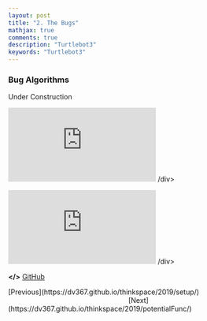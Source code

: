 ```yaml
---
layout: post
title: "2. The Bugs"
mathjax: true
comments: true
description: "Turtlebot3"
keywords: "Turtlebot3"
---  
```


### Bug Algorithms
Under Construction
  
<p align="center">
<div class="video-container">
<iframe src="https://www.youtube.com/embed/CHuY9NROrJA" frameborder="0" allow="accelerometer; autoplay; encrypted-media; gyroscope; picture-in-picture" allowfullscreen></iframe>
 /div>
</p>  

<p align="center">
<div class="video-container">
<iframe src="https://www.youtube.com/embed/_q251ZH7kOk" frameborder="0" allow="accelerometer; autoplay; encrypted-media; gyroscope; picture-in-picture" allowfullscreen></iframe>
 /div>
</p>  
  
**</>** [GitHub](https://github.com/dv367/planning-cmu/tree/master/my_robot/src/scripts)

<div class="divider"></div>
[Previous](https://dv367.github.io/thinkspace/2019/setup/) &nbsp;&nbsp;&nbsp;&nbsp;&nbsp;&nbsp;&nbsp;&nbsp;&nbsp;&nbsp;&nbsp;&nbsp;&nbsp;&nbsp;&nbsp;&nbsp;&nbsp;&nbsp;&nbsp;&nbsp;&nbsp;&nbsp;&nbsp;&nbsp;&nbsp;&nbsp;&nbsp;&nbsp;&nbsp;&nbsp;&nbsp;&nbsp;&nbsp;&nbsp;&nbsp;&nbsp;&nbsp;&nbsp;&nbsp;&nbsp;&nbsp;&nbsp;&nbsp;&nbsp;&nbsp;&nbsp;&nbsp;&nbsp;&nbsp;&nbsp;&nbsp;&nbsp;&nbsp;&nbsp;&nbsp;&nbsp;&nbsp;&nbsp;&nbsp;&nbsp;&nbsp; [Next](https://dv367.github.io/thinkspace/2019/potentialFunc/)
<div class="divider"></div>
